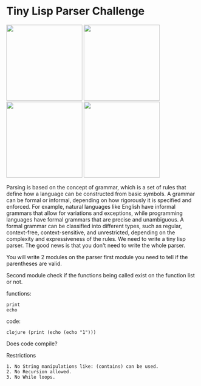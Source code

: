 # Tiny Lisp Parser Challenge 

<img src="https://miro.medium.com/v2/1*_XEK5hMqdyjVw0GzQu-KUw.png" width="200" height="200"> 
<img src="https://www.sqlservercentral.com/wp-content/uploads/legacy/2dce785563c411cf102d0c2d06384df3da7af3fb/parens0.jpg" width="200" height="200"> 
<img src="https://encrypted-tbn0.gstatic.com/images?q=tbn:ANd9GcTOwf8lu9i_hkF8e8QeRSJjyUxwKmtwSpCGQL-g3sov3lBMPOWpWQHoYq4qkAN3S0BzEeY&usqp=CAU" width="200" height="200"> 
<img src="https://cdn-icons-png.flaticon.com/512/3344/3344356.png" width="200" height="200"> 

Parsing is based on the concept of grammar, which is a set of rules that define how a language can be constructed from basic symbols. 
A grammar can be formal or informal, depending on how rigorously it is specified and enforced. 
For example, natural languages like English have informal grammars that allow for variations and exceptions, while programming languages have formal grammars that are precise and unambiguous. 
A formal grammar can be classified into different types, such as regular, context-free, context-sensitive, and unrestricted, depending on the complexity and expressiveness of the rules. 
We need to write a tiny lisp parser. The good news is that you don't need to write the whole parser. 

You will write 2 modules on the parser first module you need to tell if the parentheses are valid. 

Second module check if the functions being called exist on the function list or not. 

functions: 
``` 
print 
echo 
``` 
code: 
```
clojure (print (echo (echo "1"))) 
``` 
Does code compile?

Restrictions 
``` 
1. No String manipulations like: (contains) can be used. 
2. No Recursion allowed. 
3. No While loops. 
``` 

